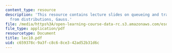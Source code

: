```yaml
---
content_type: resource
description: 'This resource contains lecture slides on queueing and transitions: sampling
  from distributions, Gauss.'
file: /media/https%3A/open-learning-course-data-rc.s3.amazonaws.com/esd-86-models-data-and-inference-for-socio-technical-systems-spring-2007/c659378c9a3fc8c68ce342ad52b31d6c_lec10.pdf
file_type: application/pdf
resourcetype: Document
title: lec10.pdf
uid: c659378c-9a3f-c8c6-8ce3-42ad52b31d6c
---
```

